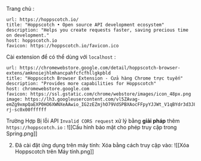 Trang chủ : 
```cardlink
url: https://hoppscotch.io/
title: "Hoppscotch • Open source API development ecosystem"
description: "Helps you create requests faster, saving precious time on development."
host: hoppscotch.io
favicon: https://hoppscotch.io/favicon.ico
```


Cài extension để có thể dùng với `localhost` : 
```cardlink
url: https://chromewebstore.google.com/detail/hoppscotch-browser-extens/amknoiejhlmhancpahfcfcfhllgkpbld
title: "Hoppscotch Browser Extension - Cửa hàng Chrome trực tuyến"
description: "Provides more capabilities for Hoppscotch"
host: chromewebstore.google.com
favicon: https://ssl.gstatic.com/chrome/webstore/images/icon_48px.png
image: https://lh3.googleusercontent.com/vl5ZAvag-emZg9xmpQaEXP0HO6XWNXeAAwio_IG2zEZmjhO79VdSPBXAocFFpyYJJWt_V1qBYdr3d3J86hyjXCs3mIw=s128-rj-sc0x00ffffff
```


Trường Hợp Bị lỗi API `Invalid CORS request` xử lý bằng **giải pháp** thêm `https://hoppscotch.io` : ![[Cấu hỉnh bảo mật cho phép truy cập trong Spring.png]]

2. Đã cài đặt ứng dụng trên máy tính: 
	Xóa bằng cách truy cập vào: 
	![[Xóa  Hoppscotch trên Máy tính.png]]